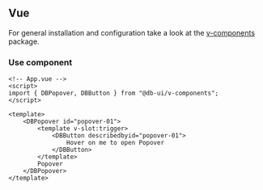 ## Vue

For general installation and configuration take a look at the [v-components](https://www.npmjs.com/package/@db-ui/v-components) package.

### Use component

```vue App.vue
<!-- App.vue -->
<script>
import { DBPopover, DBButton } from "@db-ui/v-components";
</script>

<template>
	<DBPopover id="popover-01">
		<template v-slot:trigger>
			<DBButton describedbyid="popover-01">
				Hover on me to open Popover
			</DBButton>
		</template>
		Popover
	</DBPopover>
</template>
```
